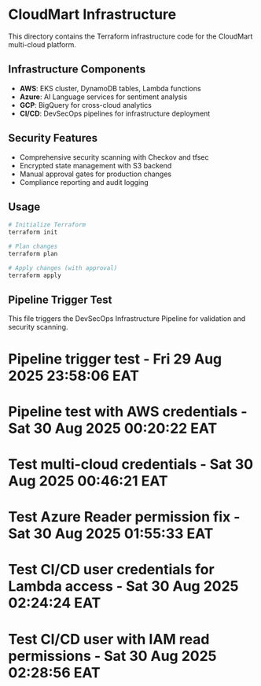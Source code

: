 # CloudMart Infrastructure

This directory contains the Terraform infrastructure code for the CloudMart multi-cloud platform.

## Infrastructure Components

- **AWS**: EKS cluster, DynamoDB tables, Lambda functions
- **Azure**: AI Language services for sentiment analysis  
- **GCP**: BigQuery for cross-cloud analytics
- **CI/CD**: DevSecOps pipelines for infrastructure deployment

## Security Features

- Comprehensive security scanning with Checkov and tfsec
- Encrypted state management with S3 backend
- Manual approval gates for production changes
- Compliance reporting and audit logging

## Usage

```bash
# Initialize Terraform
terraform init

# Plan changes
terraform plan

# Apply changes (with approval)
terraform apply
```

## Pipeline Trigger Test

This file triggers the DevSecOps Infrastructure Pipeline for validation and security scanning.
# Pipeline trigger test - Fri 29 Aug 2025 23:58:06 EAT
# Pipeline test with AWS credentials - Sat 30 Aug 2025 00:20:22 EAT
# Test multi-cloud credentials - Sat 30 Aug 2025 00:46:21 EAT
# Test Azure Reader permission fix - Sat 30 Aug 2025 01:55:33 EAT
# Test CI/CD user credentials for Lambda access - Sat 30 Aug 2025 02:24:24 EAT
# Test CI/CD user with IAM read permissions - Sat 30 Aug 2025 02:28:56 EAT
